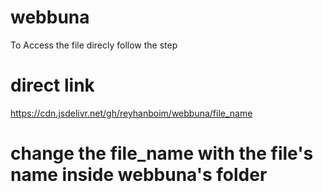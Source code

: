 # webbuna

To Access the file direcly follow the step

# direct link
https://cdn.jsdelivr.net/gh/reyhanboim/webbuna/file_name

# change the file_name with the file's name inside webbuna's folder
